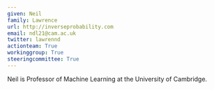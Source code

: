 ```yaml
---
given: Neil
family: Lawrence
url: http://inverseprobability.com
email: ndl21@cam.ac.uk
twitter: lawrennd
actionteam: True
workinggroup: True
steeringcommittee: True
---
```


Neil is Professor of Machine Learning at the University of Cambridge.
